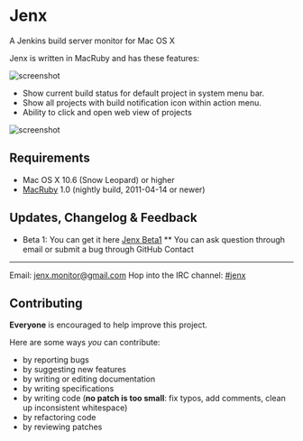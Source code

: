 # Jenx #

A Jenkins build server monitor for Mac OS X

Jenx is written in MacRuby and has these features:

![screenshot](http://urbancoding.github.com/jenx/images/menu.png)

* Show current build status for default project in system menu bar.
* Show all projects with build notification icon within action menu.
* Ability to click and open web view of projects

![screenshot](http://urbancoding.github.com/jenx/images/preferences.png)

Requirements
------------

* Mac OS X 10.6 (Snow Leopard) or higher
* [MacRuby](http://macruby.com/) 1.0 (nightly build, 2011-04-14 or newer)

Updates, Changelog & Feedback
------------

* Beta 1: You can get it here [Jenx Beta1](http://urbancoding.github.com/jenx/jenx/versions/beta1/Jenx.dmg)
	** You can ask question through email or submit a bug through GitHub
Contact
------------

Email: jenx.monitor@gmail.com
Hop into the IRC channel: [#jenx](irc://freenode/jenx)

Contributing
------------
**Everyone** is encouraged to help improve this project.

Here are some ways *you* can contribute:

* by reporting bugs
* by suggesting new features
* by writing or editing documentation
* by writing specifications
* by writing code (**no patch is too small**: fix typos, add comments, clean up inconsistent whitespace)
* by refactoring code
* by reviewing patches

